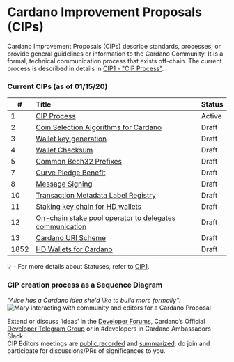# Cardano Improvement Proposals (CIPs)

Cardano Improvement Proposals (CIPs) describe standards, processes; or provide general guidelines or information to the Cardano Community. It is a formal, technical communication process that exists off-chain. 
The current process is described in details in [CIP1 - "CIP Process"](https://github.com/cardano-foundation/CIPs/blob/master/CIP-0001/CIP-0001.md).  

### Current CIPs (as of 01/15/20) 

|#              |Title            | Status               |
| ----------------- |:----------------|:-------------------- |
| 1                 | [CIP Process](https://github.com/cardano-foundation/CIPs/tree/master/CIP-0001)     | Active   |
| 2                 | [Coin Selection Algorithms for Cardano](https://github.com/cardano-foundation/CIPs/tree/master/CIP-0002) | Draft   |
| 3                 | [Wallet key generation](https://github.com/cardano-foundation/CIPs/tree/master/CIP-0003)                | Draft   |
| 4                 | [Wallet Checksum](https://github.com/cardano-foundation/CIPs/tree/master/CIP-0004)                | Draft   |
| 5                 | [Common Bech32 Prefixes](https://github.com/cardano-foundation/CIPs/tree/master/CIP-0005)                | Draft   |
| 7                 | [Curve Pledge Benefit](https://github.com/cardano-foundation/CIPs/tree/master/CIP-0007)                | Draft   |
| 8                 | [Message Signing](https://github.com/cardano-foundation/CIPs/tree/master/CIP-0008)                | Draft   |
| 10                 | [Transaction Metadata Label Registry](https://github.com/cardano-foundation/CIPs/tree/master/CIP-0010)                | Draft   |
| 11                 | [Staking key chain for HD wallets](https://github.com/cardano-foundation/CIPs/tree/master/CIP-0011)                | Draft   |
| 12                 | [On-chain stake pool operator to delegates communication](https://github.com/cardano-foundation/CIPs/tree/master/CIP-0012)                | Draft   |
| 13                 | [Cardano URI Scheme](https://github.com/cardano-foundation/CIPs/tree/master/CIP-0013)                | Draft   |
| 1852                 | [HD Wallets for Cardano](https://github.com/cardano-foundation/CIPs/tree/master/CIP-1852)                | Draft   |  

:bulb: -  For more details about Statuses, refer to [CIP1](https://github.com/cardano-foundation/CIPs/tree/master/CIP-0001).


### CIP creation process as a Sequence Diagram  
_"Alice has a Cardano idea she'd like to build more formally":_
![Mary interacting with community and editors for a Cardano Proposal](./BiweeklyMeetings/sequence_diagram.png?raw=true "sequence_diagram.png")

Extend or discuss ‘ideas’ in the [Developer Forums](https://forum.cardano.org/c/developers/cips/122), Cardano’s Official [Developer Telegram Group](https://t.me/CardanoDevelopersOfficial) or in #developers in Cardano Ambassadors Slack.  
CIP Editors meetings are [public](https://www.crowdcast.io/cips-biweekly),[recorded](https://www.crowdcast.io/cips-biweekly) and [summarized](https://github.com/cardano-foundation/CIPs/tree/master/BiweeklyMeetings): do join and participate for discussions/PRs of significances to you.  

